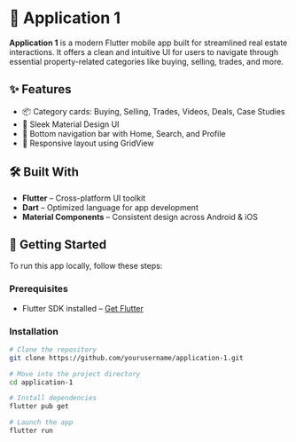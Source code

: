 # 📱 Application 1

**Application 1** is a modern Flutter mobile app built for streamlined real estate interactions. It offers a clean and intuitive UI for users to navigate through essential property-related categories like buying, selling, trades, and more.

## ✨ Features

- 📦 Category cards: Buying, Selling, Trades, Videos, Deals, Case Studies
- 🎨 Sleek Material Design UI
- 📱 Bottom navigation bar with Home, Search, and Profile
- 🔄 Responsive layout using GridView

## 🛠 Built With

- **Flutter** – Cross-platform UI toolkit
- **Dart** – Optimized language for app development
- **Material Components** – Consistent design across Android & iOS

## 🚀 Getting Started

To run this app locally, follow these steps:

### Prerequisites

- Flutter SDK installed – [Get Flutter](https://flutter.dev/docs/get-started/install)

### Installation

```bash
# Clone the repository
git clone https://github.com/yourusername/application-1.git

# Move into the project directory
cd application-1

# Install dependencies
flutter pub get

# Launch the app
flutter run
